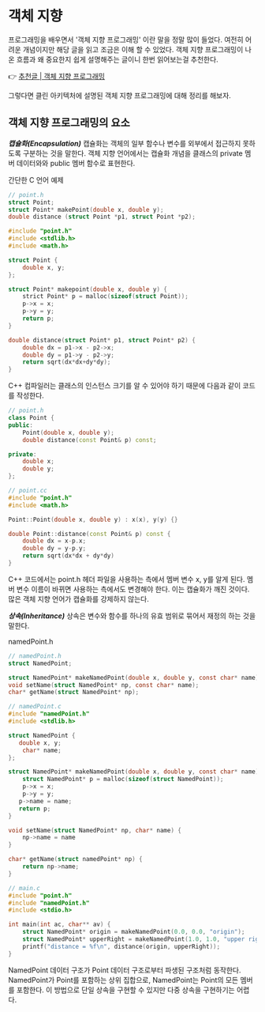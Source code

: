 # 객체 지향

프로그래밍을 배우면서 '객체 지향 프로그래밍' 이란 말을 정말 많이 들었다.
여전히 어려운 개념이지만 해당 글을 읽고 조금은 이해 할 수 있었다.
객체 지향 프로그래밍이 나온 흐름과 왜 중요한지 쉽게 설명해주는 글이니 한번 읽어보는걸 추천한다.

👉 [추천글 | 객체 지향 프로그래밍](https://velog.io/@teo/oop)

그렇다면 클린 아키텍처에 설명된 객체 지향 프로그래밍에 대해 정리를 해보자.

## 객체 지향 프로그래밍의 요소

***캡슐화(Encapsulation)***
캡슐화는 객체의 일부 함수나 변수를 외부에서 접근하지 못하도록 구분하는 것을 말한다.
객체 지향 언어에서는 캡슐화 개념을 클래스의 private 멤버 데이터와와 public 멤버 함수로 표현한다.

간단한 C 언어 예제

```c
// point.h
struct Point;
struct Point* makePoint(double x, double y);
double distance (struct Point *p1, struct Point *p2);
```

```c
#include "point.h"
#include <stdlib.h>
#include <math.h>

struct Point {
    double x, y;
};

struct Point* makepoint(double x, double y) {
    strict Point* p = malloc(sizeof(struct Point));
    p->x = x;
    p->y = y;
    return p;
}

double distance(struct Point* p1, struct Point* p2) {
    double dx = p1->x - p2->x;
    double dy = p1->y - p2->y;
    return sqrt(dx*dx+dy*dy);
}
```

C++ 컴파일러는 클래스의 인스턴스 크기를 알 수 있어야 하기 때문에 다음과 같이 코드를 작성한다.

```c++
// point.h
class Point {
public:
    Point(double x, double y);
    double distance(const Point& p) const;

private:
    double x;
    double y;
};

// point.cc
#include "point.h"
#include <math.h>

Point::Point(double x, double y) : x(x), y(y) {}

double Point::distance(const Point& p) const {
    double dx = x-p.x;
    double dy = y-p.y;
    return sqrt(dx*dx + dy*dy)
}
```

C++ 코드에서는 point.h 헤더 파일을 사용하는 측에서 멤버 변수 x, y를 알게 된다. 멤버 변수 이름이 바뀌면 사용하는 측에서도 변경해야 한다. 이는 캡슐화가 깨진 것이다. 많은 객체 지향 언어가 캡슐화를 강제하지 않는다.

***상속(Inheritance)***
상속은 변수와 함수를 하나의 유효 범위로 묶어서 재정의 하는 것을 말한다.

namedPoint.h

```c
// namedPoint.h
struct NamedPoint;

struct NamedPoint* makeNamedPoint(double x, double y, const char* name);
void setName(struct NamedPoint* np, const char* name);
char* getName(struct NamedPoint* np);

// namedPoint.c
#include "namedPoint.h"
#include <stdlib.h>

struct NamedPoint {
   double x, y;
    char* name;
};

struct NamedPoint* makeNamedPoint(double x, double y, const char* name) {
    struct NamedPoint* p = malloc(sizeof(struct NamedPoint));
    p->x = x;
    p->y = y;
   p->name = name;
   return p;
}

void setName(struct NamedPoint* np, char* name) {
    np->name = name
}

char* getName(struct namedPoint* np) {
    return np->name;
}

// main.c
#include "point.h"
#include "namedPoint.h"
#include <stdio.h>

int main(int ac, char** av) {
    struct NamedPoint* origin = makeNamedPoint(0.0, 0.0, "origin");
    struct NamedPoint* upperRight = makeNamedPoint(1.0, 1.0, "upper right");
    printf("distance = %f\n", distance(origin, upperRight));
}
```

NamedPoint 데이터 구조가 Point 데이터 구조로부터 파생된 구조처럼 동작한다.
NamedPoint가 Point를 포함하는 상위 집합으로, NamedPoint는 Point의 모든 멤버를 포함한다.
이 방법으로 단일 상속을 구현할 수 있지만 다중 상속을 구현하기는 어렵다.
